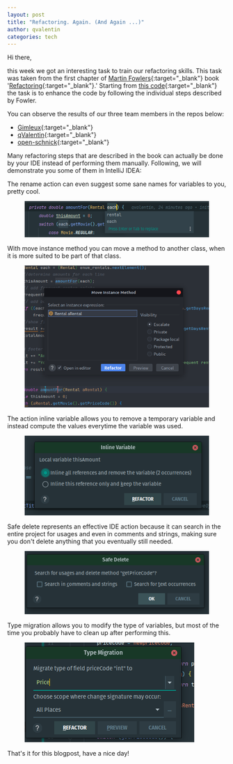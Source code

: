 ```yaml
---
layout: post  
title: "Refactoring. Again. (And Again ...)"  
author: qvalentin  
categories: tech
---
```


Hi there,

this week we got an interesting task to train our refactoring skills. This task was taken from the first chapter of [Martin Fowlers](https://martinfowler.com/){:target="_blank"} book '[Refactoring](https://bookshop.org/books/refactoring-improving-the-design-of-existing-code/9780134757599){:target="_blank"}.' Starting
from [this code](https://github.com/gnilkreb/Fowler/tree/c0e1c7a21a5335d7e475c2c795ed77deec37b776){:target="_blank"} the task is to enhance the code by following the individual steps described by Fowler.

You can observe the results of our three team members in the repos below:

* [Gimleux](https://github.com/ExperimentsByFileFighter/Gimleux-Refactoring_Task/){:target="_blank"}
* [qValentin](https://github.com/ExperimentsByFileFighter/qFowler){:target="_blank"}
* [open-schnick](https://github.com/ExperimentsByFileFighter/Open-Fowler){:target="_blank"}

Many refactoring steps that are described in the book can actually be done by your IDE instead of performing them manually. Following, we will demonstrate you some of them in IntelliJ IDEA:

The rename action can even suggest some sane names for variables to you, pretty cool.
<figure>
<img src="/assets/images/blog-16/rename.png"/>
</figure>
With move instance method you can move a method to another class, when it is more suited to be part of that class.
<figure>
<img src="/assets/images/blog-16/move.png"/>
</figure>
The action inline variable allows you to remove a temporary variable and instead compute the values everytime the variable was used.
<figure>
<img src="/assets/images/blog-16/inlineVar.png"/>
</figure>
Safe delete represents an effective IDE action because it can search in the entire project for usages and even in comments and strings, making sure you don't delete anything that you eventually still needed.
<figure>
<img src="/assets/images/blog-16/delete.png"/>
</figure>
Type migration allows you to modify the type of variables, but most of the time you probably have to clean up after performing this.
<figure>
<img src="/assets/images/blog-16/TypeMigration.png"/>
</figure> 



That's it for this blogpost, have a nice day!
